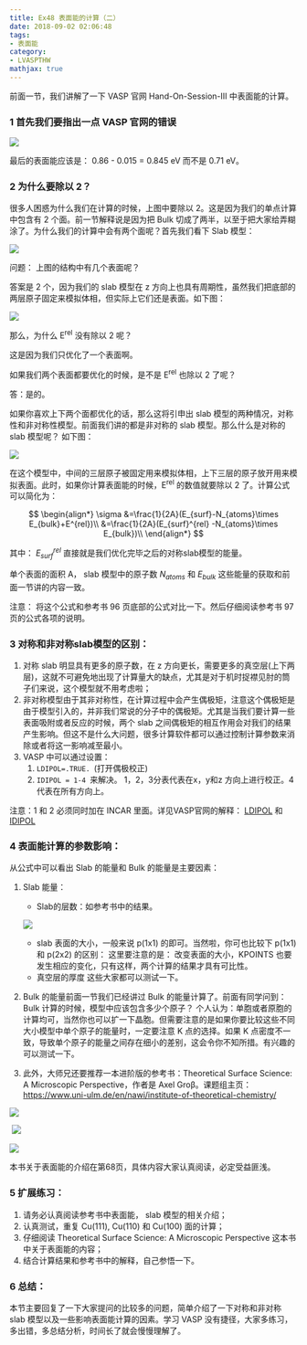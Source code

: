```yaml
---
title: Ex48 表面能的计算（二）
date: 2018-09-02 02:06:48
tags: 
- 表面能
category:
- LVASPTHW
mathjax: true
---
```




前面一节，我们讲解了一下 VASP 官网 Hand-On-Session-III 中表面能的计算。 

### 1 首先我们要指出一点 VASP 官网的错误

![](ex48/ex48-1.jpeg)

最后的表面能应该是： 0.86 - 0.015 = 0.845 eV 而不是 0.71 eV。



### 2  为什么要除以 2？

很多人困惑为什么我们在计算的时候，上图中要除以 2。这是因为我们的单点计算中包含有 2 个面。前一节解释说是因为把 Bulk 切成了两半，以至于把大家给弄糊涂了。为什么我们的计算中会有两个面呢？首先我们看下 Slab 模型：

![](ex48/ex48-2.jpeg)

问题： 上图的结构中有几个表面呢？

答案是 2 个，因为我们的 slab 模型在 z 方向上也具有周期性，虽然我们把底部的两层原子固定来模拟体相，但实际上它们还是表面。如下图：

![](ex48/ex48-3.jpeg)

那么，为什么 E<sup>rel</sup> 没有除以 2 呢？

这是因为我们只优化了一个表面啊。

如果我们两个表面都要优化的时候，是不是 E<sup>rel</sup> 也除以 2 了呢？

答：是的。

如果你喜欢上下两个面都优化的话，那么这将引申出 slab 模型的两种情况，对称性和非对称性模型。前面我们讲的都是非对称的 slab 模型。那么什么是对称的 slab 模型呢？ 如下图：

![](ex48/ex48-4.png)

在这个模型中，中间的三层原子被固定用来模拟体相，上下三层的原子放开用来模拟表面。此时，如果你计算表面能的时候，E<sup>rel</sup> 的数值就要除以 2 了。计算公式可以简化为：

$$ \begin{align*}
\sigma &=\frac{1}{2A}(E_{surf}-N_{atoms}\times E_{bulk}+E^{rel})\\
&=\frac{1}{2A}(E_{surf}^{rel} -N_{atoms}\times E_{bulk})\\
\end{align*} $$

其中： $E_{surf}^{rel}$ 直接就是我们优化完毕之后的对称slab模型的能量。

单个表面的面积 A， slab 模型中的原子数 $N_{atoms}$ 和 $E_{bulk}$ 这些能量的获取和前面一节讲的内容一致。

注意： 将这个公式和参考书 96 页底部的公式对比一下。然后仔细阅读参考书 97 页的公式各项的说明。



### 3 对称和非对称slab模型的区别：

1. 对称 slab 明显具有更多的原子数，在 z 方向更长，需要更多的真空层(上下两层)，这就不可避免地出现了计算量大的缺点，尤其是对于机时捉襟见肘的筒子们来说，这个模型就不用考虑啦；
2. 非对称模型由于其非对称性，在计算过程中会产生偶极矩，注意这个偶极矩是由于模型引入的，并非我们常说的分子中的偶极矩。尤其是当我们要计算一些表面吸附或者反应的时候，两个 slab 之间偶极矩的相互作用会对我们的结果产生影响。但这不是什么大问题，很多计算软件都可以通过控制计算参数来消除或者将这一影响减至最小。
3. VASP 中可以通过设置：
   1. `LDIPOL=.TRUE. `(打开偶极校正)
   2. `IDIPOL = 1-4 `来解决。 1，2，3分表代表在x，y和z 方向上进行校正。4代表在所有方向上。

注意：1 和 2 必须同时加在 INCAR 里面。详见VASP官网的解释： [LDIPOL](https://cms.mpi.univie.ac.at/wiki/index.php/LDIPOL) 和 [IDIPOL](https://cms.mpi.univie.ac.at/wiki/index.php/IDIPOL)



### 4 表面能计算的参数影响：

从公式中可以看出 Slab 的能量和 Bulk 的能量是主要因素： 

1. Slab 能量：

   * Slab的层数：如参考书中的结果。

   ![](ex48/ex48-5.jpeg)

   * slab 表面的大小，一般来说 p(1x1) 的即可。当然啦，你可也比较下 p(1x1) 和 p(2x2) 的区别： 这里要注意的是： 改变表面的大小，KPOINTS 也要发生相应的变化，只有这样，两个计算的结果才具有可比性。 
   * 真空层的厚度 这些大家都可以测试一下。

2. Bulk 的能量前面一节我们已经讲过 Bulk 的能量计算了。前面有同学问到： Bulk 计算的时候，模型中应该包含多少个原子？
     个人认为：单胞或者原胞的计算均可，当然你也可以扩一下晶胞。但需要注意的是如果你要比较这些不同大小模型中单个原子的能量时，一定要注意 K 点的选择。如果 K 点密度不一致，导致单个原子的能量之间存在细小的差别，这会令你不知所措。有兴趣的可以测试一下。 

3. 此外，大师兄还要推荐一本进阶版的参考书：Theoretical Surface Science: A Microscopic Perspective，作者是 Axel Groβ。课题组主页：https://www.uni-ulm.de/en/nawi/institute-of-theoretical-chemistry/

![](ex48/ex48-6.jpeg)

​	![](ex48/ex48-7.jpeg)

![](ex48/ex48-8.jpeg)

本书关于表面能的介绍在第68页，具体内容大家认真阅读，必定受益匪浅。



### 5 扩展练习：

1. 请务必认真阅读参考书中表面能， slab 模型的相关介绍；
2. 认真测试，重复 Cu(111), Cu(110) 和 Cu(100) 面的计算；
3. 仔细阅读 Theoretical Surface Science: A Microscopic Perspective 这本书中关于表面能的内容；
4. 结合计算结果和参考书中的解释，自己参悟一下。



### 6 总结：

本节主要回复了一下大家提问的比较多的问题，简单介绍了一下对称和非对称 slab 模型以及一些影响表面能计算的因素。学习 VASP 没有捷径，大家多练习，多出错，多总结分析，时间长了就会慢慢理解了。
